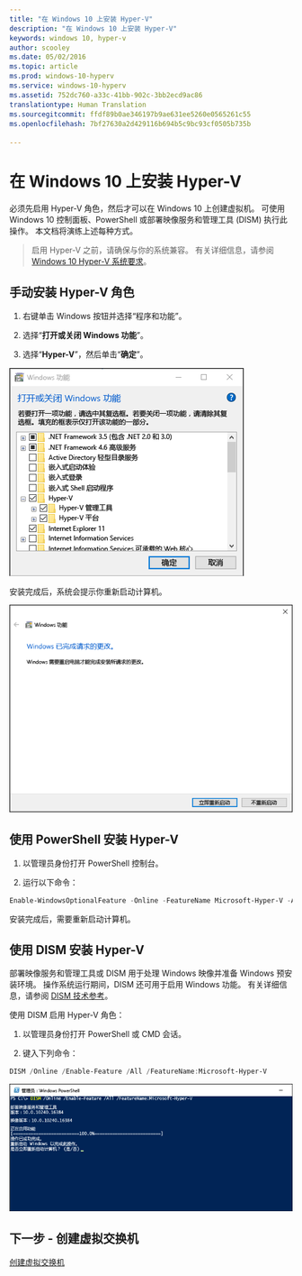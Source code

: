 ```yaml
---
title: "在 Windows 10 上安装 Hyper-V"
description: "在 Windows 10 上安装 Hyper-V"
keywords: windows 10, hyper-v
author: scooley
ms.date: 05/02/2016
ms.topic: article
ms.prod: windows-10-hyperv
ms.service: windows-10-hyperv
ms.assetid: 752dc760-a33c-41bb-902c-3bb2ecd9ac86
translationtype: Human Translation
ms.sourcegitcommit: ffdf89b0ae346197b9ae631ee5260e0565261c55
ms.openlocfilehash: 7bf27630a2d429116b694b5c9bc93cf0505b735b

---
```


# 在 Windows 10 上安装 Hyper-V

必须先启用 Hyper-V 角色，然后才可以在 Windows 10 上创建虚拟机。 可使用 Windows 10 控制面板、PowerShell 或部署映像服务和管理工具 (DISM) 执行此操作。 本文档将演练上述每种方式。

> 启用 Hyper-V 之前，请确保与你的系统兼容。 有关详细信息，请参阅 [Windows 10 Hyper-V 系统要求](https://msdn.microsoft.com/virtualization/hyperv_on_windows/quick_start/walkthrough_compatibility)。

## 手动安装 Hyper-V 角色

1. 右键单击 Windows 按钮并选择“程序和功能”。

2. 选择“**打开或关闭 Windows 功能**”。

3. 选择“**Hyper-V**”，然后单击“**确定**”。  

![](media/enable_role_upd.png)

安装完成后，系统会提示你重新启动计算机。

![](media/restart_upd.png)

## 使用 PowerShell 安装 Hyper-V

1. 以管理员身份打开 PowerShell 控制台。

2. 运行以下命令：

```powershell
Enable-WindowsOptionalFeature -Online -FeatureName Microsoft-Hyper-V -All
```
安装完成后，需要重新启动计算机。

## 使用 DISM 安装 Hyper-V

部署映像服务和管理工具或 DISM 用于处理 Windows 映像并准备 Windows 预安装环境。 操作系统运行期间，DISM 还可用于启用 Windows 功能。 有关详细信息，请参阅 [DISM 技术参考](https://technet.microsoft.com/en-us/library/hh824821.aspx)。

使用 DISM 启用 Hyper-V 角色：

1. 以管理员身份打开 PowerShell 或 CMD 会话。

2. 键入下列命令：

```powershell
DISM /Online /Enable-Feature /All /FeatureName:Microsoft-Hyper-V
```
![](media/dism_upd.png)


## 下一步 - 创建虚拟交换机
[创建虚拟交换机](walkthrough_virtual_switch.md)



<!--HONumber=Oct16_HO4-->


